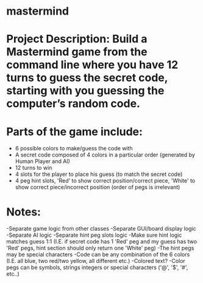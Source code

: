 # mastermind
# Project Description: Build a Mastermind game from the command line where you have 12 turns to guess the secret code, starting with you guessing the computer’s random code.
# Parts of the game include: 
- 6 possible colors to make/guess the code with
- A secret code composed of 4 colors in a particular order (generated by Human Player and AI)
- 12 turns to win
- 4 slots for the player to place his guess (to match the secret code)
- 4 peg hint slots, 'Red' to show correct position/correct piece, 'White' to show correct piece/incorrect position (order of pegs is irrelevant)
# Notes:
-Separate game logic from other classes
-Separate GUI/board display logic
-Separate AI logic
-Separate hint peg slots logic
-Make sure hint logic matches guess 1:1 (I.E. if secret code has 1 'Red' peg and my guess has two 'Red' pegs, hint section should only return one 'White' peg)
-The hint pegs may be special characters
-Code can be any combination of the 6 colors (I.E. all blue, two red/two yellow, all different etc.)
-Colored text?
-Color pegs can be symbols, strings integers or special characters ('@', '$', '#', etc..)